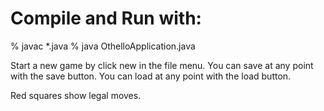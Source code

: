 # Compile and Run with:

% javac *.java
% java OthelloApplication.java

Start a new game by click new in the file menu.
You can save at any point with the save button.
You can load at any point with the load button.

Red squares show legal moves. 

